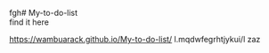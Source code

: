 fgh﻿# My-to-do-list  
 find it here

 https://wambuarack.github.io/My-to-do-list/
l.mqdwfegrhtjykui/l
zaz
